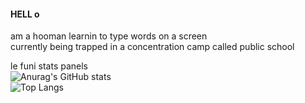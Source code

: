 #### HELL o

am a hooman learnin to type words on a screen \
currently being trapped in a concentration camp called public school 

le funi stats panels \
![Anurag's GitHub stats](https://github-readme-stats.vercel.app/api?username=FuniJaerri&countprivate=true&theme=dracula) \
![Top Langs](https://github-readme-stats.vercel.app/api/top-langs/?username=FuniJaerri&theme=dracula&layout=compact)
